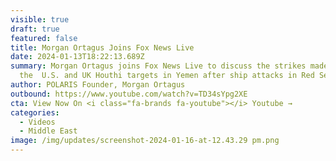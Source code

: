 ```yaml
---
visible: true
draft: true
featured: false
title: Morgan Ortagus Joins Fox News Live
date: 2024-01-13T18:22:13.689Z
summary: Morgan Ortagus joins Fox News Live to discuss the strikes made by
  the  U.S. and UK Houthi targets in Yemen after ship attacks in Red Sea.
author: POLARIS Founder, Morgan Ortagus
outbound: https://www.youtube.com/watch?v=TD34sYpg2XE
cta: View Now On <i class="fa-brands fa-youtube"></i> Youtube →
categories:
  - Videos
  - Middle East
image: /img/updates/screenshot-2024-01-16-at-12.43.29 pm.png
---
```

